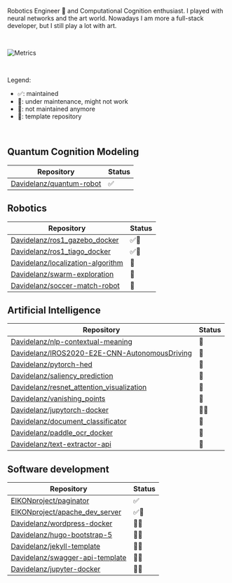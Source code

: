 Robotics Engineer 🤖 and Computational Cognition enthusiast.
I played with neural networks and the art world.
Nowadays I am more a full-stack developer, but I still play a lot with art.

<br>

![Metrics](https://metrics.lecoq.io/davidelanz?template=classic&base.activity=0&base.community=0&languages=1&base=header%2C%20activity%2C%20community%2C%20repositories%2C%20metadata&base.indepth=false&base.hireable=false&base.skip=false&languages=false&languages.ignored=Jupyter%20Notebook%2C%20CMake%2C%20make%2C%20C%2C%20Makefile&languages.limit=8&languages.threshold=0%25&languages.other=false&languages.colors=github&languages.sections=most-used&languages.indepth=false&languages.analysis.timeout=15&languages.analysis.timeout.repositories=7.5&languages.categories=markup%2C%20programming&languages.recent.categories=markup%2C%20programming&languages.recent.load=300&languages.recent.days=14&config.timezone=Europe%2FParis)

<br>

Legend:
- ✅: maintained
- 🚧: under maintenance, might not work
- 🛑: not maintained anymore
- 📄: template repository

<br>

## Quantum Cognition Modeling 

| Repository                                                              | Status |
| ----------------------------------------------------------------------- | ------ |
| [Davidelanz/quantum-robot](https://github.com/Davidelanz/quantum-robot) | ✅      |


## Robotics

| Repository                                                                                | Status |
| ----------------------------------------------------------------------------------------- | ------ |
| [Davidelanz/ros1_gazebo_docker](https://github.com/Davidelanz/ros1_gazebo_docker)         | ✅📄     |
| [Davidelanz/ros1_tiago_docker](https://github.com/Davidelanz/ros1_tiago_docker)           | ✅📄     |
| [Davidelanz/localization-algorithm](https://github.com/Davidelanz/localization-algorithm) | 🛑      |
| [Davidelanz/swarm-exploration](https://github.com/Davidelanz/swarm-exploration)           | 🛑      |
| [Davidelanz/soccer-match-robot](https://github.com/Davidelanz/soccer-match-robot)         | 🛑      |


## Artificial Intelligence

| Repository                                                                                                        | Status |
| ----------------------------------------------------------------------------------------------------------------- | ------ |
| [Davidelanz/nlp-contextual-meaning](https://github.com/Davidelanz/nlp-contextual-meaning)                         | 🚧      |
| [Davidelanz/IROS2020-E2E-CNN-AutonomousDriving](https://github.com/Davidelanz/IROS2020-E2E-CNN-AutonomousDriving) | 🛑      |
| [Davidelanz/pytorch-hed](https://github.com/Davidelanz/pytorch-hed)                                               | 🛑      |
| [Davidelanz/saliency_prediction](https://github.com/Davidelanz/saliency_prediction)                               | 🛑      |
| [Davidelanz/resnet_attention_visualization](https://github.com/Davidelanz/resnet_attention_visualization)         | 🛑      |
| [Davidelanz/vanishing_points](https://github.com/Davidelanz/vanishing_points)                                     | 🛑      |
| [Davidelanz/jupytorch-docker](https://github.com/Davidelanz/jupytorch-docker)                                     | 🛑📄     |
| [Davidelanz/document_classificator](https://github.com/Davidelanz/document_classificator)                         | 🛑      |
| [Davidelanz/paddle_ocr_docker](https://github.com/Davidelanz/paddle_ocr_docker)                                   | 🛑      |
| [Davidelanz/text-extractor-api](https://github.com/Davidelanz/text-extractor-api)                                 | 🛑      |


## Software development

| Repository                                                                            | Status |
| ------------------------------------------------------------------------------------- | ------ |
| [EIKONproject/paginator](https://github.com/EIKONproject/paginator)                   | ✅      |
| [EIKONproject/apache_dev_server](https://github.com/EIKONproject/apache_dev_server)   | ✅📄     |
| [Davidelanz/wordpress-docker](https://github.com/Davidelanz/wordpress-docker)         | 🚧📄     |
| [Davidelanz/hugo-bootstrap-5](https://github.com/Davidelanz/hugo-bootstrap-5)         | 🚧📄     |
| [Davidelanz/jekyll-template](https://github.com/Davidelanz/jekyll-template)           | 🚧📄     |
| [Davidelanz/swagger-api-template](https://github.com/Davidelanz/swagger-api-template) | 🛑📄     |
| [Davidelanz/jupyter-docker](https://github.com/Davidelanz/jupyter-docker)             | 🛑📄     |


